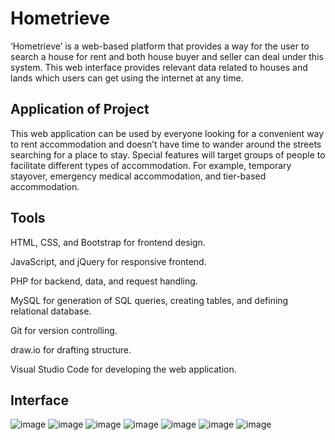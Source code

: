 # Hometrieve
‘Hometrieve’ is a web-based platform that provides a way for the user to search a house for rent
and both house buyer and seller can deal under this system. This web interface provides relevant data related to
houses and lands which users can get using the internet at any time. 

## Application of Project
This web application can be used by everyone looking for a convenient way to rent
accommodation and doesn’t have time to wander around the streets searching for a place to stay.
Special features will target groups of people to facilitate different types of accommodation. For
example, temporary stayover, emergency medical accommodation, and tier-based accommodation.

## Tools
HTML, CSS, and Bootstrap for frontend design.

JavaScript, and jQuery for responsive frontend.

PHP for backend, data, and request handling.

MySQL for generation of SQL queries, creating tables, and defining relational database.

Git for version controlling.

draw.io for drafting structure.

Visual Studio Code for developing the web application.

## Interface
![image](https://github.com/KaziRamisaRifa/Hometrieve/assets/76848879/d223220e-d7e4-4235-87f0-940a650faab5)
![image](https://github.com/KaziRamisaRifa/Hometrieve/assets/76848879/564916d9-8358-40db-ad6e-9ab084fbf01a)
![image](https://github.com/KaziRamisaRifa/Hometrieve/assets/76848879/7b7357d4-78e4-4288-b095-f0c3501de66b)
![image](https://github.com/KaziRamisaRifa/Hometrieve/assets/76848879/3d822e44-b27b-4032-b98c-3e222f535983)
![image](https://github.com/KaziRamisaRifa/Hometrieve/assets/76848879/c3d201a8-d7d3-4b69-aab4-d5c128b97bfb)
![image](https://github.com/KaziRamisaRifa/Hometrieve/assets/76848879/33452d19-40f0-4bb5-96ce-c27fa71145bc)
![image](https://github.com/KaziRamisaRifa/Hometrieve/assets/76848879/70c98fb0-ddab-4b4d-8ba7-c5712a0a9314)









